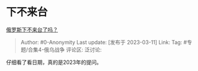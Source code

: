 # 下不来台
[俄罗斯下不来台了吗？](https://www.zhihu.com/question/579007715/answer/2931577294)

> Author: #0-Anonymity
> Last update: [发布于 2023-03-11]
> Link:
> Tag: #专题/合集4-俄乌战争
> 评论区:
> 泛讨论:

仔细看了看日期，真的是2023年的提问。
